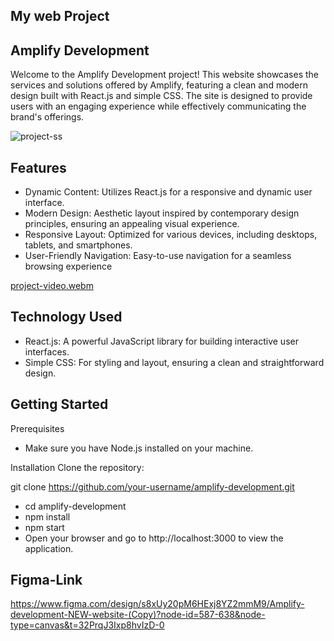 ## My web Project

## Amplify Development

Welcome to the Amplify Development project! This website showcases the services and solutions offered by Amplify, featuring a clean and modern design built with React.js and simple CSS. The site is designed to provide users with an engaging experience while effectively communicating the brand's offerings.

![project-ss](https://github.com/user-attachments/assets/20fa7794-3313-4499-8074-2f22289728b6)

## Features
- Dynamic Content: Utilizes React.js for a responsive and dynamic user interface.
- Modern Design: Aesthetic layout inspired by contemporary design principles, ensuring an appealing visual experience.
- Responsive Layout: Optimized for various devices, including desktops, tablets, and smartphones.
- User-Friendly Navigation: Easy-to-use navigation for a seamless browsing experience

[project-video.webm](https://github.com/user-attachments/assets/467c9505-1d0d-4ebd-85c4-0ae294326edb)

## Technology Used
- React.js: A powerful JavaScript library for building interactive user interfaces.
- Simple CSS: For styling and layout, ensuring a clean and straightforward design.

## Getting Started
Prerequisites
- Make sure you have Node.js installed on your machine.

Installation
Clone the repository:

git clone https://github.com/your-username/amplify-development.git
- cd amplify-development
- npm install
- npm start
- Open your browser and go to http://localhost:3000 to view the application.

## Figma-Link
https://www.figma.com/design/s8xUy20pM6HExj8YZ2mmM9/Amplify-development-NEW-website-(Copy)?node-id=587-638&node-type=canvas&t=32PrqJ3Ixp8hvIzD-0
